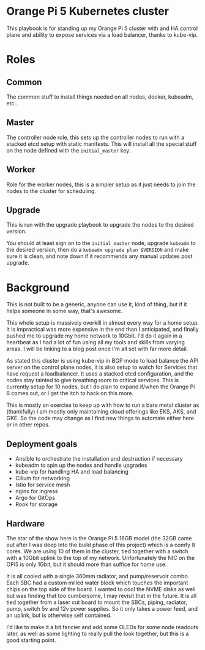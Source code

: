 # Orange Pi 5 Kubernetes cluster

This playbook is for standing up my Orange Pi 5 cluster with and HA control plane and ability
to expose services via a load balancer, thanks to kube-vip.

# Roles

## Common

The common stuff to install things needed on all nodes, docker, kubeadm, etc...

## Master

The controller node role, this sets up the controller nodes to run with a stacked etcd setup with static manifests. This will install all the special stuff on the node defined with the `initial_master` key.

## Worker

Role for the worker nodes, this is a simpler setup as it just needs to join the nodes to the cluster for scheduling.

## Upgrade

This is run with the upgrade playbook to upgrade the nodes to the desired version.

You should at least sign on to the `initial_master` node, upgrade `kubeadm` to the desired version, then do a `kubeadm upgrade plan $VERSION` and make sure it is clean, and note down if it recommends any manual updates post upgrade.

# Background

This is not built to be a generic, anyone can use it, kind of thing, but if it helps someone
in some way, that's awesome.

This whole setup is massively overkill in almost every way for a home setup. It is impractical
was more expensive in the end than I anticipated, and finally pushed me to upgrade my home
network to 10Gbit. I'd do it again in a heartbeat as I had a lot of fun using all my tools
and skills from varying areas. I will be linking to a blog post once I'm all set with far
more detail.

As stated this cluster is using kube-vip in BGP mode to load balance the API server on the
control plane nodes, it is also setup to watch for Services that have request a loadbalancer. 
It uses a stacked etcd configuration, and the nodes stay tainted to
give breathing room to critical services. This is currently setup for 10 nodes, but I do plan
to expand if/when the Orange Pi 6 comes out, or I get the itch to hack on this more.

This is mostly an exercise to keep up with how to run a bare metal cluster as (thankfully) 
I am mostly only maintaining cloud offerings like EKS, AKS, and GKE. So the code may change
as I find new things to automate either here or in other repos.

## Deployment goals

- Ansible to orchestrate the installation and destruction if necessary
- kubeadm to spin up the nodes and handle upgrades
- kube-vip for handling HA and load balancing
- Cilium for networking
- Istio for service mesh
- nginx for ingress
- Argo for GitOps
- Rook for storage

## Hardware

The star of the show here is the Orange Pi 5 16GB model (the 32GB came out after I was deep into the build
phase of this project) which is a comfy 8 cores. We are using 10 of them in the cluster, tied together with
a switch with a 10Gbit uplink to the top of my network. Unfortunately the NIC on the OPi5 is only 1Gbit, but
it should more than suffice for home use.

It is all cooled with a single 360mm radiator, and pump/reservoir combo. Each SBC had a custom milled water
block which touches the important chips on the top side of the board. I wanted to cool the NVME disks as well
but was finding that too cumbersome, I may revisit that in the future. It is all tied together from a laser
cut board to mount the SBCs, piping, radiator, pump, switch 5v and 12v power supplies. So it only takes
a power feed, and an uplink, but is otherwise self contained.

I'd like to make it a bit fancier and add some OLEDs for some node readouts later, as well as some lighting
to really pull the look together, but this is a good starting point.
